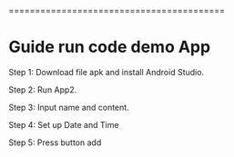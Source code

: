 =========================================

Guide run code demo App
=======================

Step 1: Download file apk and install Android Studio.

Step 2: Run App2.

Step 3: Input name and content.

Step 4: Set up Date and Time

Step 5: Press button add
